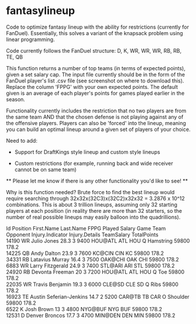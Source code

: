 # fantasylineup
Code to optimize fantasy lineup with the ability for restrictions (currently for FanDuel). Essentially, this solves a variant of the knapsack problem using linear programming. 

Code currently follows the FanDuel structure: D, K, WR, WR, WR, RB, RB, TE, QB

This function returns a number of top teams (in terms of expected points), given a set salary cap. The input file currently should be in the form of the FanDuel player's list .csv file (see screenshot on where to download this). Replace the column 'FPPG' with your own expected points. The default given is an average of each player's points for games played earlier in the season.

Functionality currently includes the restriction that no two players are from the same team AND that the chosen defense is not playing against any of the offensive players. Players can also be 'forced' into the lineup, meaning you can build an optimal lineup around a given set of players of your choice.


Need to add:

- Support for DraftKings style lineup and custom style lineups

- Custom restrictions (for example, running back and wide receiver cannot be on same team)

** Please let me know if there is any other functionality you'd like to see! **



Why is this function needed? Brute force to find the best lineup would require searching through 32x32x(32C3)x(32C2)x32x32 = 3.2876 x 10^12 combinations. This is about 3 trillion lineups, assuming only 32 starting players at each position (in reality there are more than 32 starters, so the number of real possible lineups may easily balloon into the quadrillions).


 
Id	Position	First.Name	Last.Name	FPPG	Played	Salary	Game	Team	Opponent	Injury.Indicator	Injury.Details	TeamSalary	TotalPoints	   
14190	WR	Julio	Jones	28.3	3	9400	HOU@ATL	ATL	HOU	Q	Hamstring	59800	178.2	   
14225	QB	Andy	Dalton	23.9	3	7600	KC@CIN	CIN	KC			59800	178.2	   
34331	RB	Latavius	Murray	16.4	3	7500	OAK@CHI	OAK	CHI			59800	178.2	   
6883	WR	Larry	Fitzgerald	24.9	3	7400	STL@ARI	ARI	STL			59800	178.2	   
24920	RB	Devonta	Freeman	20	3	7200	HOU@ATL	ATL	HOU	Q	Toe	59800	178.2	   
22035	WR	Travis	Benjamin	19.3	3	6000	CLE@SD	CLE	SD	Q	Ribs	59800	178.2	   
16923	TE	Austin	Seferian-Jenkins	14.7	2	5200	CAR@TB	TB	CAR	O	Shoulder	59800	178.2	   
6522	K	Josh	Brown	13	3	4800	NYG@BUF	NYG	BUF			59800	178.2	   
12531	D	Denver	Broncos	17.7	3	4700	MIN@DEN	DEN	MIN			59800	178.2	 
